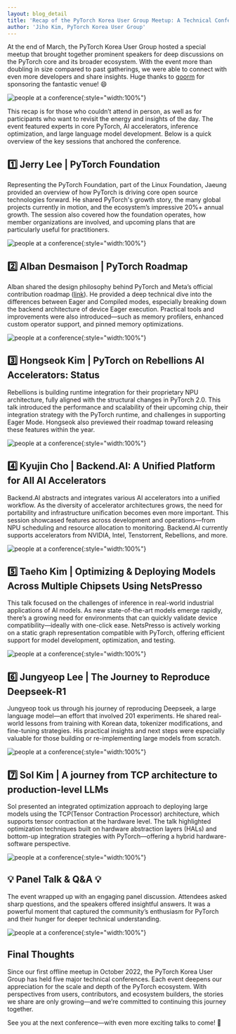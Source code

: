 ```yaml
---
layout: blog_detail
title: 'Recap of the PyTorch Korea User Group Meetup: A Technical Conference with a PyTorch Core Maintainer'
author: 'Jiho Kim, PyTorch Korea User Group'
---
```


At the end of March, the PyTorch Korea User Group hosted a special meetup that brought together prominent speakers for deep discussions on the PyTorch core and its broader ecosystem. With the event more than doubling in size compared to past gatherings, we were able to connect with even more developers and share insights. Huge thanks to [goorm](https://goorm.co/) for sponsoring the fantastic venue! 😄


![people at a conference](/assets/images/pt-korea-user-group-recap/fg1.png){:style="width:100%"}



This recap is for those who couldn’t attend in person, as well as for participants who want to revisit the energy and insights of the day. The event featured experts in core PyTorch, AI accelerators, inference optimization, and large language model development. Below is a quick overview of the key sessions that anchored the conference.



## 1️⃣ Jerry Lee | PyTorch Foundation

Representing the PyTorch Foundation, part of the Linux Foundation, Jaeung provided an overview of how PyTorch is driving core open source technologies forward. He shared PyTorch's growth story, the many global projects currently in motion, and the ecosystem’s impressive 20%+ annual growth. The session also covered how the foundation operates, how member organizations are involved, and upcoming plans that are particularly useful for practitioners.


![people at a conference](/assets/images/pt-korea-user-group-recap/fg2.png){:style="width:100%"}


## 2️⃣ Alban Desmaison | PyTorch Roadmap

Alban shared the design philosophy behind PyTorch and Meta’s official contribution roadmap ([link](https://dev-discuss.pytorch.org/t/meta-pytorch-team-2025-h1-roadmaps/2794)). He provided a deep technical dive into the differences between Eager and Compiled modes, especially breaking down the backend architecture of device Eager execution. Practical tools and improvements were also introduced—such as memory profilers, enhanced custom operator support, and pinned memory optimizations.


![people at a conference](/assets/images/pt-korea-user-group-recap/fg3.png){:style="width:100%"}




## 3️⃣ Hongseok Kim | PyTorch on Rebellions AI Accelerators: Status

Rebellions is building runtime integration for their proprietary NPU architecture, fully aligned with the structural changes in PyTorch 2.0. This talk introduced the performance and scalability of their upcoming chip, their integration strategy with the PyTorch runtime, and challenges in supporting Eager Mode. Hongseok also previewed their roadmap toward releasing these features within the year.

![people at a conference](/assets/images/pt-korea-user-group-recap/fg4.png){:style="width:100%"}



## 4️⃣ Kyujin Cho | Backend.AI: A Unified Platform for All AI Accelerators

Backend.AI abstracts and integrates various AI accelerators into a unified workflow. As the diversity of accelerator architectures grows, the need for portability and infrastructure unification becomes even more important. This session showcased features across development and operations—from NPU scheduling and resource allocation to monitoring. Backend.AI currently supports accelerators from NVIDIA, Intel, Tenstorrent, Rebellions, and more.

![people at a conference](/assets/images/pt-korea-user-group-recap/fg5.png){:style="width:100%"}



## 5️⃣ Taeho Kim | Optimizing & Deploying Models Across Multiple Chipsets Using NetsPresso

This talk focused on the challenges of inference in real-world industrial applications of AI models. As new state-of-the-art models emerge rapidly, there’s a growing need for environments that can quickly validate device compatibility—ideally with one-click ease. NetsPresso is actively working on a static graph representation compatible with PyTorch, offering efficient support for model development, optimization, and testing.


![people at a conference](/assets/images/pt-korea-user-group-recap/fg6.png){:style="width:100%"}


## 6️⃣ Jungyeop Lee | The Journey to Reproduce Deepseek-R1

Jungyeop took us through his journey of reproducing Deepseek, a large language model—an effort that involved 201 experiments. He shared real-world lessons from training with Korean data, tokenizer modifications, and fine-tuning strategies. His practical insights and next steps were especially valuable for those building or re-implementing large models from scratch.


![people at a conference](/assets/images/pt-korea-user-group-recap/fg7.png){:style="width:100%"}


## 7️⃣ Sol Kim | A journey from TCP architecture to production-level LLMs

Sol presented an integrated optimization approach to deploying large models using the TCP(Tensor Contraction Processor) architecture, which supports tensor contraction at the hardware level. The talk highlighted optimization techniques built on hardware abstraction layers (HALs) and bottom-up integration strategies with PyTorch—offering a hybrid hardware-software perspective.


![people at a conference](/assets/images/pt-korea-user-group-recap/fg8.png){:style="width:100%"}

## 💡 Panel Talk & Q&A 💡

The event wrapped up with an engaging panel discussion. Attendees asked sharp questions, and the speakers offered insightful answers. It was a powerful moment that captured the community’s enthusiasm for PyTorch and their hunger for deeper technical understanding.


![people at a conference](/assets/images/pt-korea-user-group-recap/fg9.png){:style="width:100%"}


## Final Thoughts

Since our first offline meetup in October 2022, the PyTorch Korea User Group has held five major technical conferences. Each event deepens our appreciation for the scale and depth of the PyTorch ecosystem. With perspectives from users, contributors, and ecosystem builders, the stories we share are only growing—and we’re committed to continuing this journey together.

See you at the next conference—with even more exciting talks to come! 🙌